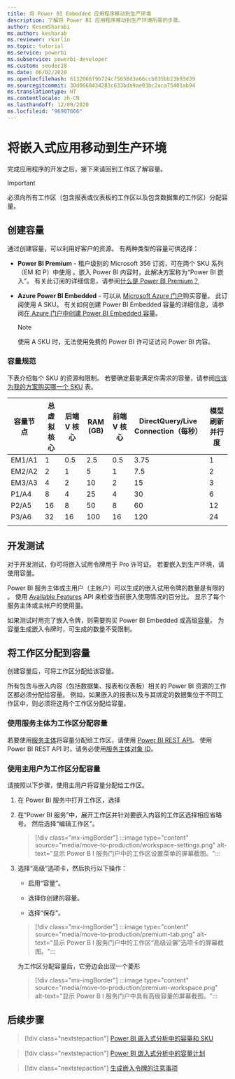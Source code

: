 ```yaml
---
title: 将 Power BI Embedded 应用程序移动到生产环境
description: 了解将 Power BI 应用程序移动到生产环境所需的步骤。
author: KesemSharabi
ms.author: kesharab
ms.reviewer: rkarlin
ms.topic: tutorial
ms.service: powerbi
ms.subservice: powerbi-developer
ms.custom: seodec18
ms.date: 06/02/2020
ms.openlocfilehash: 6132066f9b724cf5658d3e66ccb835bb23b93d39
ms.sourcegitcommit: 30d0668434283c633bda9ae03bc2aca75401ab94
ms.translationtype: HT
ms.contentlocale: zh-CN
ms.lasthandoff: 12/09/2020
ms.locfileid: "96907666"
---
```

# <a name="move-your-embedded-app-to-production"></a>将嵌入式应用移动到生产环境

完成应用程序的开发之后，接下来请回到工作区了解容量。

> [!Important]
> 必须向所有工作区（包含报表或仪表板的工作区以及包含数据集的工作区）分配容量。

## <a name="create-a-capacity"></a>创建容量

通过创建容量，可以利用好客户的资源。 有两种类型的容量可供选择：

* **Power BI Premium** - 租户级别的 Microsoft 356 订阅，可在两个 SKU 系列（EM 和 P）中使用 。嵌入 Power BI 内容时，此解决方案称为“Power BI 嵌入”。 有关此订阅的详细信息，请参阅[什么是 Power BI Premium？](../../admin/service-premium-what-is.md)

* **Azure Power BI Embedded** - 可以从 [Microsoft Azure 门户](https://portal.azure.com)购买容量。 此订阅使用 A SKU。 有关如何创建 Power BI Embedded 容量的详细信息，请参阅[在 Azure 门户中创建 Power BI Embedded 容量](azure-pbie-create-capacity.md)。

    > [!NOTE]
    > 使用 A SKU 时，无法使用免费的 Power BI 许可证访问 Power BI 内容。

### <a name="capacity-specifications"></a>容量规范

下表介绍每个 SKU 的资源和限制。 若要确定最能满足你需求的容量，请参阅[应该为我的方案购买哪一个 SKU](./embedded-faq.md#which-solution-should-i-choose) 表。

| 容量节点 | 总虚拟核心 | 后端 V 核心 | RAM (GB) | 前端 V 核心 | DirectQuery/Live Connection（每秒） | 模型刷新并行度 |
| --- | --- | --- | --- | --- | --- | --- |
| EM1/A1 | 1 | 0.5 | 2.5 | 0.5 | 3.75 | 1 |
| EM2/A2 | 2 | 1 | 5 | 1 | 7.5 | 2 |
| EM3/A3 | 4 | 2 | 10 | 2 | 15 | 3 |
| P1/A4 | 8 | 4 | 25 | 4 | 30 | 6 |
| P2/A5 | 16 | 8 | 50 | 8 | 60 | 12 |
| P3/A6 | 32 | 16 | 100 | 16 | 120 | 24 |
| | | | | | | |

## <a name="development-testing"></a>开发测试

对于开发测试，你可将嵌入试用令牌用于 Pro 许可证。 若要嵌入到生产环境，请使用容量。

Power BI 服务主体或主用户（主帐户）可以生成的嵌入试用令牌的数量是有限的 。 使用 [Available Features](/rest/api/power-bi/availablefeatures/getavailablefeatures) API 来检查当前嵌入使用情况的百分比。 显示了每个服务主体或主帐户的使用量。

如果测试时用完了嵌入令牌，则需要购买 Power BI Embedded 或高级[容量](embedded-capacity.md)。 为容量生成嵌入令牌时，可生成的数量不受限制。

## <a name="assign-a-workspace-to-a-capacity"></a>将工作区分配到容量

创建容量后，可将工作区分配给该容量。

所有包含与嵌入内容（包括数据集、报表和仪表板）相关的 Power BI 资源的工作区都必须分配给容量。 例如，如果嵌入的报表以及与其绑定的数据集位于不同工作区中，则必须将这两个工作区分配给容量。

### <a name="assign-a-workspace-to-a-capacity-using-a-service-principal"></a>使用服务主体为工作区分配容量

若要使用[服务主体](embed-service-principal.md)将容量分配给工作区，请使用 [Power BI REST API](/rest/api/power-bi/capacities/groups_assigntocapacity)。 使用 Power BI REST API 时，请务必使用[服务主体对象 ID](embed-service-principal.md)。

### <a name="assign-a-workspace-to-a-capacity-using-a-master-user"></a>使用主用户为工作区分配容量

请按照以下步骤，使用主用户将容量分配给工作区。

1. 在 Power BI 服务中打开工作区，选择 

1. 在“Power BI 服务”中，展开工作区并针对要嵌入内容的工作区选择相应省略号。 然后选择“编辑工作区”。

    >[!div class="mx-imgBorder"]
    >:::image type="content" source="media/move-to-production/workspace-settings.png" alt-text="显示 Power B I 服务门户中的工作区设置菜单的屏幕截图。":::

2. 选择“高级”选项卡，然后执行以下操作：

    * 启用“容量”。

    * 选择你创建的容量。

    * 选择“保存”。

    >[!div class="mx-imgBorder"]
    >:::image type="content" source="media/move-to-production/premium-tab.png" alt-text="显示 Power B I 服务门户中的工作区“高级设置”选项卡的屏幕截图。":::

    为工作区分配容量后，它旁边会出现一个菱形 

    >[!div class="mx-imgBorder"]
    >:::image type="content" source="media/move-to-production/premium-workspace.png" alt-text="显示 Power B I 服务门户中具有高级容量的屏幕截图。":::

## <a name="next-steps"></a>后续步骤

>[!div class="nextstepaction"]
>[Power BI 嵌入式分析中的容量和 SKU](embedded-capacity.md)

>[!div class="nextstepaction"]
>[Power BI 嵌入式分析中的容量计划](embedded-capacity-planning.md)

>[!div class="nextstepaction"]
>[生成嵌入令牌的注意事项](generate-embed-token.md)